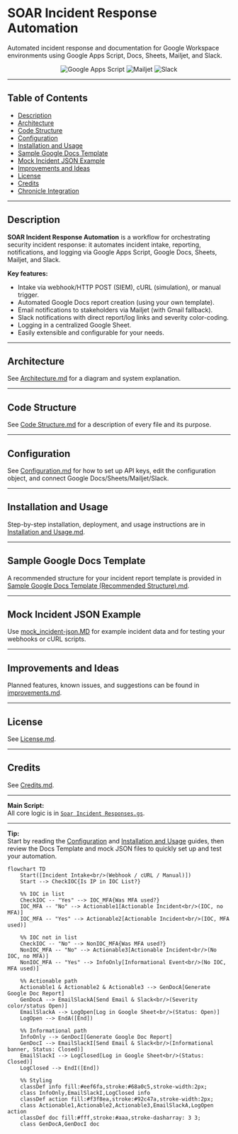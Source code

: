 # SOAR Incident Response Automation

Automated incident response and documentation for Google Workspace environments using Google Apps Script, Docs, Sheets, Mailjet, and Slack.

<div align="center">
<img src="https://img.shields.io/badge/Automation-Google%20Apps%20Script-blue" alt="Google Apps Script"/>
<img src="https://img.shields.io/badge/Email-Mailjet-green" alt="Mailjet"/>
<img src="https://img.shields.io/badge/Chat-Slack-%234A154B" alt="Slack"/>
</div>

---

## Table of Contents

- [Description](#description)
- [Architecture](Architecture.md)
- [Code Structure](Code%20Structure.md)
- [Configuration](Configuration.md)
- [Installation and Usage](Installation%20and%20Usage.md)
- [Sample Google Docs Template](Sample%20Google%20Docs%20Template%20(Recommended%20Structure).md)
- [Mock Incident JSON Example](mock_incident-json.MD)
- [Improvements and Ideas](improvements.md)
- [License](License.md)
- [Credits](Credits.md)
- [Chronicle Integration](CHRONICLE_RULES.md)
---

## Description

**SOAR Incident Response Automation** is a workflow for orchestrating security incident response: it automates incident intake, reporting, notifications, and logging via Google Apps Script, Google Docs, Sheets, Mailjet, and Slack.

**Key features:**

- Intake via webhook/HTTP POST (SIEM), cURL (simulation), or manual trigger.
- Automated Google Docs report creation (using your own template).
- Email notifications to stakeholders via Mailjet (with Gmail fallback).
- Slack notifications with direct report/log links and severity color-coding.
- Logging in a centralized Google Sheet.
- Easily extensible and configurable for your needs.

---

## Architecture

See [Architecture.md](Architecture.md) for a diagram and system explanation.

---

## Code Structure

See [Code Structure.md](Code%20Structure.md) for a description of every file and its purpose.

---

## Configuration

See [Configuration.md](Configuration.md) for how to set up API keys, edit the configuration object, and connect Google Docs/Sheets/Mailjet/Slack.

---

## Installation and Usage

Step-by-step installation, deployment, and usage instructions are in [Installation and Usage.md](Installation%20and%20Usage.md).

---

## Sample Google Docs Template

A recommended structure for your incident report template is provided in [Sample Google Docs Template (Recommended Structure).md](Sample%20Google%20Docs%20Template%20(Recommended%20Structure).md).

---

## Mock Incident JSON Example

Use [mock_incident-json.MD](mock_incident-json.MD) for example incident data and for testing your webhooks or cURL scripts.

---

## Improvements and Ideas

Planned features, known issues, and suggestions can be found in [improvements.md](improvements.md).

---

## License

See [License.md](License.md).

---

## Credits

See [Credits.md](Credits.md).

---

**Main Script:**  
All core logic is in [`Soar Incident Responses.gs`](Soar%20Incident%20Responses.gs).

---

**Tip:**  
Start by reading the [Configuration](Configuration.md) and [Installation and Usage](Installation%20and%20Usage.md) guides, then review the Docs Template and mock JSON files to quickly set up and test your automation.

```mermaid 
flowchart TD
    Start([Incident Intake<br/>(Webhook / cURL / Manual)])
    Start --> CheckIOC{Is IP in IOC List?}

    %% IOC in list
    CheckIOC -- "Yes" --> IOC_MFA{Was MFA used?}
    IOC_MFA -- "No" --> Actionable1[Actionable Incident<br/>(IOC, no MFA)]
    IOC_MFA -- "Yes" --> Actionable2[Actionable Incident<br/>(IOC, MFA used)]

    %% IOC not in list
    CheckIOC -- "No" --> NonIOC_MFA{Was MFA used?}
    NonIOC_MFA -- "No" --> Actionable3[Actionable Incident<br/>(No IOC, no MFA)]
    NonIOC_MFA -- "Yes" --> InfoOnly[Informational Event<br/>(No IOC, MFA used)]

    %% Actionable path
    Actionable1 & Actionable2 & Actionable3 --> GenDocA[Generate Google Doc Report]
    GenDocA --> EmailSlackA[Send Email & Slack<br/>(Severity color/status Open)]
    EmailSlackA --> LogOpen[Log in Google Sheet<br/>(Status: Open)]
    LogOpen --> EndA([End])

    %% Informational path
    InfoOnly --> GenDocI[Generate Google Doc Report]
    GenDocI --> EmailSlackI[Send Email & Slack<br/>(Informational banner, Status: Closed)]
    EmailSlackI --> LogClosed[Log in Google Sheet<br/>(Status: Closed)]
    LogClosed --> EndI([End])

    %% Styling
    classDef info fill:#eef6fa,stroke:#68a0c5,stroke-width:2px;
    class InfoOnly,EmailSlackI,LogClosed info
    classDef action fill:#f3f8ea,stroke:#92c47a,stroke-width:2px;
    class Actionable1,Actionable2,Actionable3,EmailSlackA,LogOpen action
    classDef doc fill:#fff,stroke:#aaa,stroke-dasharray: 3 3;
    class GenDocA,GenDocI doc
